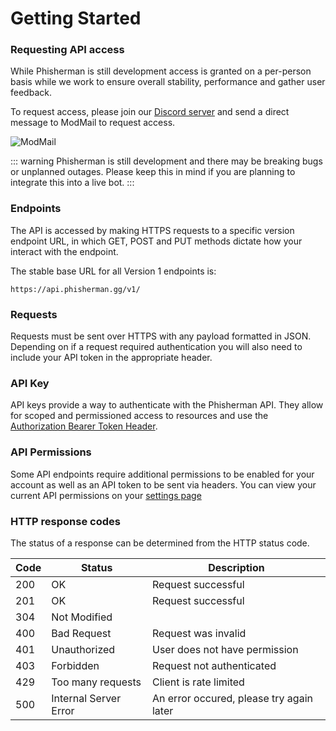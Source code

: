# Getting Started

### Requesting API access
While Phisherman is still development access is granted on a per-person basis while we work to ensure overall stability, performance and gather user feedback.

To request access, please join our [Discord server](https://discord.gg/QwrpmTgvWy) and send a direct message to ModMail to request access.

![ModMail](/images/modmail.png) 

::: warning
Phisherman is still development and there may be breaking bugs or unplanned outages. Please keep this in mind if you are planning to integrate this into a live bot.
:::

### Endpoints
The API is accessed by making HTTPS requests to a specific version endpoint URL, in which GET, POST and PUT methods dictate how your interact with the endpoint.

The stable base URL for all Version 1 endpoints is:

```:no-line-numbers
https://api.phisherman.gg/v1/
```

### Requests
Requests must be sent over HTTPS with any payload formatted in JSON. Depending on if a request required authentication you will also need to include your API token in the appropriate header.

### API Key
API keys provide a way to authenticate with the Phisherman API. They allow for scoped and permissioned access to resources and use the [Authorization Bearer Token Header](https://tools.ietf.org/html/rfc6750#section-2.1).

### API Permissions
Some API endpoints require additional permissions to be enabled for your account as well as an API token to be sent via headers. You can view your current API permissions on your [settings page](https://phisherman.gg/user/settings)


### HTTP response codes
The status of a response can be determined from the HTTP status code.


|Code|Status|Description|
|---|---|---|
|200|OK|Request successful|
|201|OK|Request successful|
|304|Not Modified|
|400|Bad Request|Request was invalid|
|401|Unauthorized|User does not have permission|
|403|Forbidden|Request not authenticated|
|429|Too many requests|Client is rate limited|
|500|Internal Server Error|An error occured, please try again later|